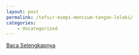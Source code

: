```yaml
---
layout: post
permalink: /tafsir-mimpi-mencium-tangan-lelaki/
categories:
    - Uncategorized
---
```


[Baca Selengkapnya](/01)